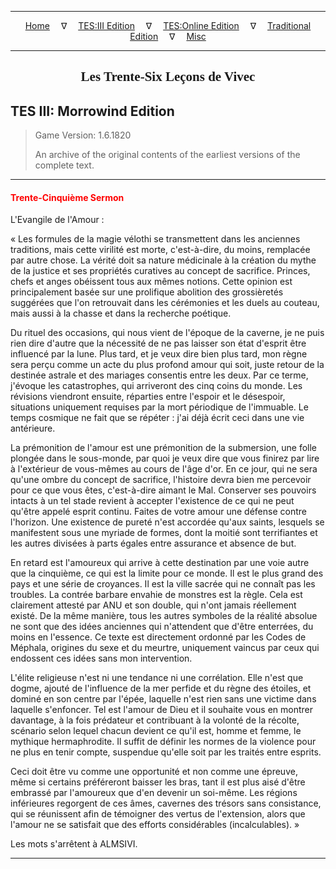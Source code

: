 
---

<!-- Jekyll Page Links -->

<center>
<a href="../../../../index.html">Home</a>
&emsp;&nabla;&emsp;
<a href="../../../index-tes3.html">TES:III Edition</a>
&emsp;&nabla;&emsp;
<a href="../../../index-teso.html">TES:Online Edition</a>
&emsp;&nabla;&emsp;
<a href="../../../index-traditional.html">Traditional Edition</a>
&emsp;&nabla;&emsp;
<a href="../../../index-misc.html">Misc</a>
</center>

<!-- Markdown Body Below: -->

---

<center>
<h2><span style="font-family:Georgia">Les Trente-Six Leçons de Vivec</span></h2>
</center>

## TES III: Morrowind Edition

> Game Version: 1.6.1820
>
> An archive of the original contents of the earliest versions of the complete text.

---

#### <span style="color:red">Trente-Cinquième Sermon</span>

L'Evangile de l'Amour :

« Les formules de la magie vélothi se transmettent dans les anciennes traditions, mais cette virilité est morte, c'est-à-dire, du moins, remplacée par autre chose. La vérité doit sa nature médicinale à la création du mythe de la justice et ses propriétés curatives au concept de sacrifice. Princes, chefs et anges obéissent tous aux mêmes notions. Cette opinion est principalement basée sur une prolifique abolition des grossièretés suggérées que l'on retrouvait dans les cérémonies et les duels au couteau, mais aussi à la chasse et dans la recherche poétique.

Du rituel des occasions, qui nous vient de l'époque de la caverne, je ne puis rien dire d'autre que la nécessité de ne pas laisser son état d'esprit être influencé par la lune. Plus tard, et je veux dire bien plus tard, mon règne sera perçu comme un acte du plus profond amour qui soit, juste retour de la destinée astrale et des mariages consentis entre les deux. Par ce terme, j'évoque les catastrophes, qui arriveront des cinq coins du monde. Les révisions viendront ensuite, réparties entre l'espoir et le désespoir, situations uniquement requises par la mort périodique de l'immuable. Le temps cosmique ne fait que se répéter : j'ai déjà écrit ceci dans une vie antérieure.

La prémonition de l'amour est une prémonition de la submersion, une folle plongée dans le sous-monde, par quoi je veux dire que vous finirez par lire à l'extérieur de vous-mêmes au cours de l'âge d'or. En ce jour, qui ne sera qu'une ombre du concept de sacrifice, l'histoire devra bien me percevoir pour ce que vous êtes, c'est-à-dire aimant le Mal. Conserver ses pouvoirs intacts à un tel stade revient à accepter l'existence de ce qui ne peut qu'être appelé esprit continu. Faites de votre amour une défense contre l'horizon. Une existence de pureté n'est accordée qu'aux saints, lesquels se manifestent sous une myriade de formes, dont la moitié sont terrifiantes et les autres divisées à parts égales entre assurance et absence de but.

En retard est l'amoureux qui arrive à cette destination par une voie autre que la cinquième, ce qui est la limite pour ce monde. Il est le plus grand des pays et une série de croyances. Il est la ville sacrée qui ne connaît pas les troubles. La contrée barbare envahie de monstres est la règle. Cela est clairement attesté par ANU et son double, qui n'ont jamais réellement existé. De la même manière, tous les autres symboles de la réalité absolue ne sont que des idées anciennes qui n'attendent que d'être enterrées, du moins en l'essence. Ce texte est directement ordonné par les Codes de Méphala, origines du sexe et du meurtre, uniquement vaincus par ceux qui endossent ces idées sans mon intervention.

L'élite religieuse n'est ni une tendance ni une corrélation. Elle n'est que dogme, ajouté de l'influence de la mer perfide et du règne des étoiles, et dominé en son centre par l'épée, laquelle n'est rien sans une victime dans laquelle s'enfoncer. Tel est l'amour de Dieu et il souhaite vous en montrer davantage, à la fois prédateur et contribuant à la volonté de la récolte, scénario selon lequel chacun devient ce qu'il est, homme et femme, le mythique hermaphrodite. Il suffit de définir les normes de la violence pour ne plus en tenir compte, suspendue qu'elle soit par les traités entre esprits.

Ceci doit être vu comme une opportunité et non comme une épreuve, même si certains préféreront baisser les bras, tant il est plus aisé d'être embrassé par l'amoureux que d'en devenir un soi-même. Les régions inférieures regorgent de ces âmes, cavernes des trésors sans consistance, qui se réunissent afin de témoigner des vertus de l'extension, alors que l'amour ne se satisfait que des efforts considérables (incalculables). »

Les mots s'arrêtent à ALMSIVI.

---
